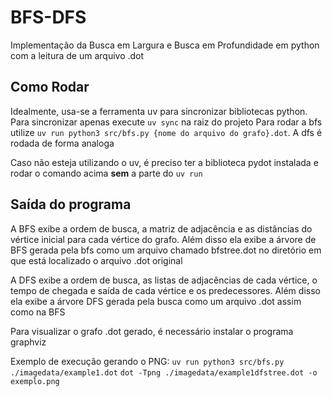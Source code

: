 # **BFS-DFS**

Implementação da Busca em Largura e Busca em Profundidade em python com a leitura de um arquivo .dot

## **Como Rodar**

Idealmente, usa-se a ferramenta uv para sincronizar bibliotecas python.
Para sincronizar apenas execute ``uv sync`` na raiz do projeto
Para rodar a bfs utilize ``uv run python3 src/bfs.py {nome do arquivo do grafo}.dot``. A dfs é rodada de forma analoga

Caso não esteja utilizando o uv, é preciso ter a biblioteca pydot instalada e rodar o comando acima **sem** a parte do ``uv run``

## **Saída do programa**

A BFS exibe a ordem de busca, a matriz de adjacência e as distâncias do vértice inicial para cada vértice do grafo. Além disso ela exibe a árvore de BFS gerada pela bfs como um arquivo chamado bfstree.dot no diretório em que está localizado o arquivo .dot original

A DFS exibe a ordem de busca, as listas de adjacências de cada vértice, o tempo de chegada e saída de cada vértice e os predecessores. Além disso ela exibe a árvore DFS gerada pela busca como um arquivo .dot assim como na BFS

Para visualizar o grafo .dot gerado, é necessário instalar o programa graphviz

Exemplo de execução gerando o PNG:
``uv run python3 src/bfs.py ./imagedata/example1.dot``
``dot -Tpng ./imagedata/example1dfstree.dot -o exemplo.png``